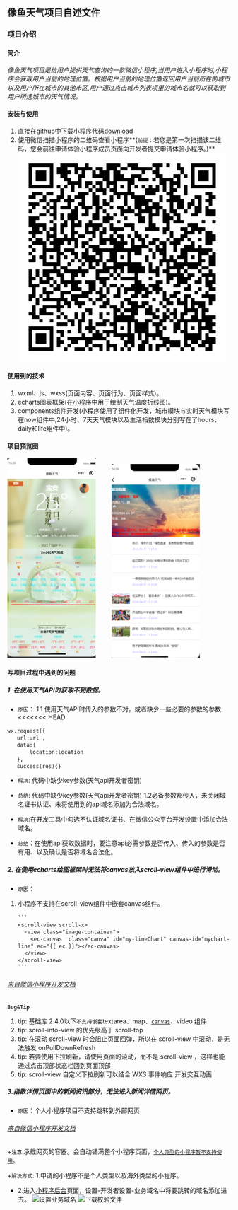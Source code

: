 

## 像鱼天气项目自述文件

### 项目介绍
#### **简介**
*像鱼天气项目是给用户提供天气查询的一款微信小程序,当用户进入小程序时,小程序会获取用户当前的地理位置。根据用户当前的地理位置返回用户当前所在的城市以及用户所在城市的其他市区,用户通过点击城市列表项里的城市名就可以获取到用户所选城市的天气情况。*

#### **安装与使用**
1. 直接在github中下载小程序代码<u>[download](https://github.com/zchengfa/mini-program)</u>
2. 使用微信扫描小程序的二维码查看小程序**(`前提：`若您是第一次扫描该二维码，您会前往申请体验小程序成员页面向开发者提交申请体验小程序。)** ![扫我查看天气小程序](images/QRCode/weatherQRCode.jpg)

#### **使用到的技术**
 1. wxml、js、wxss(页面内容、页面行为、页面样式)。
 2. echarts图表框架(在小程序中用于绘制天气温度折线图)。
 3. components组件开发(小程序使用了组件化开发，城市模块与实时天气模块写在now组件中,24小时、7天天气模块以及生活指数模块分别写在了hours、daily和life组件中)。

#### 项目预览图

<img style="width: 200px;margin-right: 2rem;" src="./ScreenShot/1.png" alt="weather">
<img style="width: 200px" src="./ScreenShot/2.png" alt="weather">

#### **写项目过程中遇到的问题**
##### 1. 在使用天气API时获取不到数据。
+ `原因`：
 1.1 使用天气API时传入的参数不对，或者缺少一些必要的参数的参数
<<<<<<< HEAD
 ```
 wx.request({
 	url:url ,
 	data:{
 		location:location
 	},
 	success(res){}
 ```
 + `解决`: 代码中缺少key参数(天气api开发者密钥)
 + `总结`: 代码中缺少key参数(天气api开发者密钥)
 1.2必备参数都传入，未关闭域名证书认证、未将使用到的api域名添加为合法域名。
 + `解决`:在开发工具中勾选不认证域名证书、在微信公众平台开发设置中添加合法域名。

+ `总结`：在使用api获取数据时，要注意api必需参数是否传入、传入的参数是否有用、以及确认是否将域名合法化。

##### 2. 在使用echarts绘图框架时无法将canvas放入scroll-view组件中进行滑动。
 + `原因`：
 1. 小程序不支持在scroll-view组件中嵌套canvas组件。

		```
		<scroll-view scroll-x>
		  <view class="image-container">
		    <ec-canvas  class="canva" id="my-lineChart" canvas-id="mychart-line" ec="{{ ec }}"></ec-canvas>
		  </view>
		</scroll-view>
		```
###### <u>[来自微信小程序开发文档](https://developers.weixin.qq.com/miniprogram/dev/component/scroll-view.html)</u>

**`Bug&Tip`**
1. tip: 基础库 2.4.0以下`不支持嵌套`textarea、map、<u>`canvas`</u>、video 组件
2. tip: scroll-into-view 的优先级高于 scroll-top
3. tip: 在滚动 scroll-view 时会阻止页面回弹，所以在 scroll-view 中滚动，是无法触发 onPullDownRefresh
4. tip: 若要使用下拉刷新，请使用页面的滚动，而不是 scroll-view ，这样也能通过点击顶部状态栏回到页面顶部
5. tip: scroll-view 自定义下拉刷新可以结合 WXS 事件响应 开发交互动画

##### 3.指数详情页面中的新闻资讯部分，无法进入新闻详情网页。
  + `原因`：个人小程序项目不支持跳转到外部网页
###### <u>[来自微信小程序开发文档](https://developers.weixin.qq.com/miniprogram/dev/component/web-view.html)</u>
  +`注意`:承载网页的容器。会自动铺满整个小程序页面，<u>`个人类型的小程序暂不支持使用`</u>。
  
  +`解决方式`: 1.申请的小程序不是个人类型以及海外类型的小程序。
  
  + 2.进入<u>[小程序后台](https://mp.weixin.qq.com/)</u>页面，设置-开发者设置-业务域名中将要跳转的域名添加进去。
   ![设置业务域名](https://img.jbzj.com/file_images/article/201909/2019092014082643.png)
   ![下载校验文件](https://img.jbzj.com/file_images/article/201909/2019092014082644.png)
